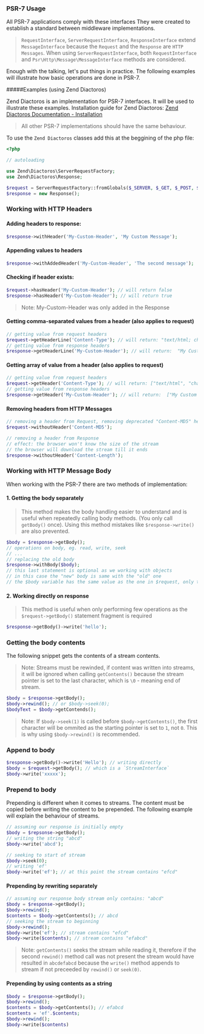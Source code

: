 ### PSR-7 Usage

All PSR-7 applications comply with these interfaces 
They were created to establish a standard between middleware implementations.

> `RequestInterface`, `ServerRequestInterface`, `ResponseInterface` extend `MessageInterface`  because the `Request` and the `Response` are `HTTP Messages`.
> When using `ServerRequestInterface`, both `RequestInterface` and `Psr\Http\Message\MessageInterface` methods are considered.


Enough with the talking, let's put things in practice.
The following examples will illustrate how basic operations are done in PSR-7.

#####Examples (using Zend Diactoros)

Zend Diactoros is an implementation for PSR-7 interfaces. It will be used to illustrate these examples.
Installation guide for Zend Diactoros: [Zend Diactoros Documentation - Installation](https://zendframework.github.io/zend-diactoros/install/)

> All other PSR-7 implementations should have the same behaviour.

To use the `Zend Diactoros` classes add this at the beggining of the php file:
```php
<?php

// autoloading

use Zend\Diactoros\ServerRequestFactory;
use Zend\Diactoros\Response;

$request = ServerRequestFactory::fromGlobals($_SERVER, $_GET, $_POST, $_COOKIE, $_FILES);
$response = new Response();
```

### Working with HTTP Headers

#### Adding headers to response:

```php
$response->withHeader('My-Custom-Header', 'My Custom Message');
```

#### Appending values to headers

```php
$response->withAddedHeader('My-Custom-Header', 'The second message');
```

#### Checking if header exists:

```php
$request->hasHeader('My-Custom-Header'); // will return false
$response->hasHeader('My-Custom-Header'); // will return true
```

> Note: My-Custom-Header was only added in the Response

#### Getting comma-separated values from a header (also applies to request)

```php
// getting value from request headers
$request->getHeaderLine('Content-Type'); // will return: "text/html; charset=UTF-8"
// getting value from response headers
$response->getHeaderLine('My-Custom-Header'); // will return:  "My Custom Message; The second message"
```

#### Getting array of value from a header (also applies to request)
```php
// getting value from request headers
$request->getHeader('Content-Type'); // will return: ["text/html", "charset=UTF-8"]
// getting value from response headers
$response->getHeader('My-Custom-Header'); // will return:  ["My Custom Message",  "The second message"]
```

#### Removing headers from HTTP Messages
```php
// removing a header from Request, removing deprecated "Content-MD5" header
$request->withoutHeader('Content-MD5'); 

// removing a header from Response
// effect: the browser won't know the size of the stream
// the browser will download the stream till it ends
$response->withoutHeader('Content-Length');
```

### Working with HTTP Message Body

When working with the PSR-7 there are two methods of implementation:
#### 1. Getting the body separately

> This method makes the body handling easier to understand and is useful when repeatedly calling body methods. (You only call `getBody()` once). Using this method mistakes like `$response->write()` are also prevented.

```php
$body = $response->getBody();
// operations on body, eg. read, write, seek
// ...
// replacing the old body
$response->withBody($body); 
// this last statement is optional as we working with objects
// in this case the "new" body is same with the "old" one
// the $body variable has the same value as the one in $request, only the reference is passed
```

#### 2. Working directly on response

> This method is useful when only performing few operations as the `$request->getBody()` statement fragment is required

```php
$response->getBody()->write('hello');
```

### Getting the body contents

The following snippet gets the contents of a stream contents.
> Note: Streams must be rewinded, if content was written into streams, it will be ignored when calling `getContents()` because the stream pointer is set to the last character, which is `\0` - meaning end of stream.
```php 
$body = $response->getBody();
$body->rewind(); // or $body->seek(0);
$bodyText = $body->getContends();
```
> Note: If `$body->seek(1)` is called before `$body->getContents()`, the first character will be ommited as the starting pointer is set to `1`, not `0`. This is why using `$body->rewind()` is recommended.

### Append to body

```php
$response->getBody()->write('Hello'); // writing directly
$body = $request->getBody(); // which is a `StreamInterface`
$body->write('xxxxx');
```

### Prepend to body
Prepending is different when it comes to streams. The content must be copied before writing the content to be prepended.
The following example will explain the behaviour of streams.

```php
// assuming our response is initially empty
$body = $repsonse->getBody();
// writing the string "abcd"
$body->write('abcd');

// seeking to start of stream
$body->seek(0);
// writing 'ef'
$body->write('ef'); // at this point the stream contains "efcd"
```

#### Prepending by rewriting separately

```php
// assuming our response body stream only contains: "abcd"
$body = $response->getBody();
$body->rewind();
$contents = $body->getContents(); // abcd
// seeking the stream to beginning
$body->rewind();
$body->write('ef'); // stream contains "efcd"
$body->write($contents); // stream contains "efabcd"
```

> Note: `getContents()` seeks the stream while reading it, therefore if the second `rewind()` method call was not present the stream would have resulted in `abcdefabcd` because the `write()` method appends to stream if not preceeded by `rewind()` or `seek(0)`.

#### Prepending by using contents as a string
```php
$body = $response->getBody();
$body->rewind();
$contents = $body->getContents(); // efabcd
$contents = 'ef'.$contents;
$body->rewind();
$body->write($contents)
```
